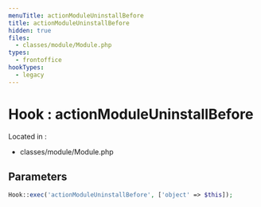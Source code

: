 ```yaml
---
menuTitle: actionModuleUninstallBefore
title: actionModuleUninstallBefore
hidden: true
files:
  - classes/module/Module.php
types:
  - frontoffice
hookTypes:
  - legacy
---
```


# Hook : actionModuleUninstallBefore

Located in :

  - classes/module/Module.php

## Parameters

```php
Hook::exec('actionModuleUninstallBefore', ['object' => $this]);
```